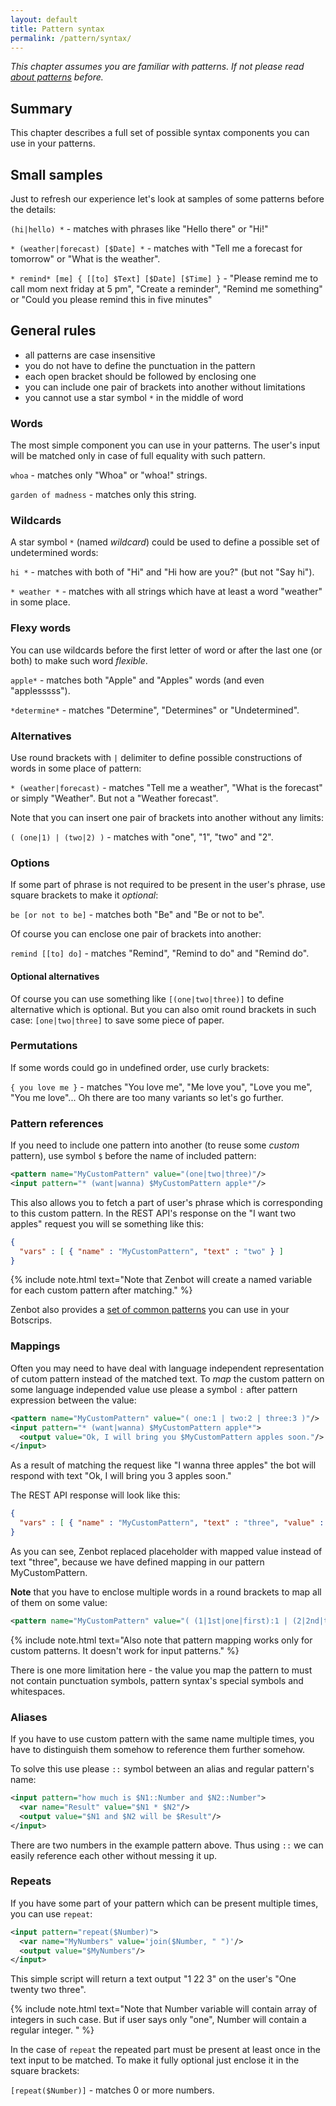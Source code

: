 ```yaml
---
layout: default
title: Pattern syntax
permalink: /pattern/syntax/
---
```


_This chapter assumes you are familiar with patterns. If not please read [about patterns](/pattern/matching/) before._

## Summary
This chapter describes a full set of possible syntax components you can use in your patterns.

## Small samples
Just to refresh our experience let\'s look at samples of some patterns before the details:

`(hi|hello) *` - matches with phrases like "Hello there" or "Hi!"

`* (weather|forecast) [$Date] *` - matches with "Tell me a forecast for tomorrow" or "What is the weather".

`* remind* [me] { [[to] $Text] [$Date] [$Time] }` - "Please remind me to call mom next friday at 5 pm", "Create a reminder", "Remind me something" or "Could you please remind this in five minutes"

## General rules

- all patterns are case insensitive
- you do not have to define the punctuation in the pattern
- each open bracket should be followed by enclosing one
- you can include one pair of brackets into another without limitations
- you cannot use a star symbol `*` in the middle of word

### Words
The most simple component you can use in your patterns.
The user\'s input will be matched only in case of full equality with such pattern.

`whoa` - matches only "Whoa" or "whoa!" strings.

`garden of madness` - matches only this string.

### Wildcards
A star symbol `*` (named _wildcard_) could be used to define a possible set of undetermined words:

`hi *` - matches with both of "Hi" and "Hi how are you?" (but not "Say hi").

`* weather *` - matches with all strings which have at least a word "weather" in some place.

### Flexy words
You can use wildcards before the first letter of word or after the last one (or both) to make such word _flexible_.

`apple*` - matches both "Apple" and "Apples" words (and even "applesssss").

`*determine*` - matches "Determine", "Determines" or "Undetermined".

### Alternatives
Use round brackets with `|` delimiter to define possible constructions of words in some place of pattern:

`* (weather|forecast)` - matches "Tell me a weather", "What is the forecast" or simply "Weather".
But not a "Weather forecast".

Note that you can insert one pair of brackets into another without any limits:

`( (one|1) | (two|2) )` - matches with "one", "1", "two" and "2".

### Options
If some part of phrase is not required to be present in the user\'s phrase, use square brackets to make it _optional_:

`be [or not to be]` - matches both "Be" and "Be or not to be".

Of course you can enclose one pair of brackets into another:

`remind [[to] do]` - matches "Remind", "Remind to do" and "Remind do".

#### Optional alternatives
Of course you can use something like `[(one|two|three)]` to define alternative which is optional.
But you can also omit round brackets in such case: `[one|two|three]` to save some piece of paper.

### Permutations
If some words could go in undefined order, use curly brackets:

`{ you love me }` - matches "You love me", "Me love you", "Love you me", "You me love"...
Oh there are too many variants so let\'s go further.

### Pattern references
If you need to include one pattern into another (to reuse some _custom_ pattern), use symbol `$` before the name of included pattern:

```xml
<pattern name="MyCustomPattern" value="(one|two|three)"/>
<input pattern="* (want|wanna) $MyCustomPattern apple*"/>
```

This also allows you to fetch a part of user\'s phrase which is corresponding to this custom pattern.
In the REST API\'s response on the "I want two apples" request you will se something like this:

```json
{
  "vars" : [ { "name" : "MyCustomPattern", "text" : "two" } ]
}
```

{% include note.html text="Note that Zenbot will create a named variable for each custom pattern after matching." %}

Zenbot also provides a [set of common patterns](/pattern/common/) you can use in your Botscrips.

### Mappings
Often you may need to have deal with language independent representation of cutom pattern instead of the matched text.
To _map_ the custom pattern on some language independed value use please a symbol `:` after pattern expression between the value:

```xml
<pattern name="MyCustomPattern" value="( one:1 | two:2 | three:3 )"/>
<input pattern="* (want|wanna) $MyCustomPattern apple*">
  <output value="Ok, I will bring you $MyCustomPattern apples soon."/>
</input>
```

As a result of matching the request like "I wanna three apples" the bot will respond with text "Ok, I will bring you 3 apples soon."

The REST API response will look like this:

```json
{
  "vars" : [ { "name" : "MyCustomPattern", "text" : "three", "value" : 3  } ]
}
```

As you can see, Zenbot replaced placeholder with mapped value instead of text "three", because we have defined mapping in our pattern MyCustomPattern.

**Note** that you have to enclose multiple words in a round brackets to map all of them on some value:

```xml
<pattern name="MyCustomPattern" value="( (1|1st|one|first):1 | (2|2nd|two|second):2 )"/>
```

{% include note.html text="Also note that pattern mapping works only for custom patterns. It doesn't work for input patterns." %}

There is one more limitation here - the value you map the pattern to must not contain punctuation symbols, pattern syntax\'s special symbols and whitespaces.

### Aliases
If you have to use custom pattern with the same name multiple times, you have to distinguish them somehow to reference them further somehow.

To solve this use please `::` symbol between an alias and regular pattern\'s name:

```xml
<input pattern="how much is $N1::Number and $N2::Number">
  <var name="Result" value="$N1 * $N2"/>
  <output value="$N1 and $N2 will be $Result"/>
</input>
```

There are two numbers in the example pattern above.
Thus using `::` we can easily reference each other without messing it up.

### Repeats
If you have some part of your pattern which can be present multiple times, you can use `repeat`:

```xml
<input pattern="repeat($Number)">
  <var name="MyNumbers" value='join($Number, " ")'/>
  <output value="$MyNumbers"/>
</input>
```

This simple script will return a text output "1 22 3" on the user\'s "One twenty two three".

{% include note.html text="Note that Number variable will contain array of integers in such case.
But if user says only \"one\", Number will contain a regular integer. " %}

In the case of `repeat` the repeated part must be present at least once in the text input to be matched.
To make it fully optional just enclose it in the square brackets:

`[repeat($Number)]` - matches 0 or more numbers.